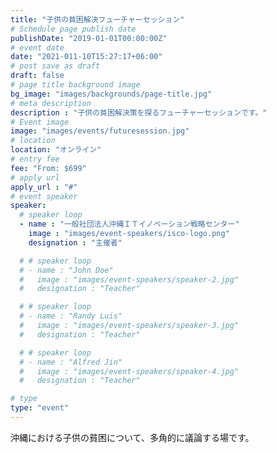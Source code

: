 ```yaml
---
title: "子供の貧困解決フューチャーセッション"
# Schedule page publish date
publishDate: "2019-01-01T00:00:00Z"
# event date
date: "2021-011-10T15:27:17+06:00"
# post save as draft
draft: false
# page title background image
bg_image: "images/backgrounds/page-title.jpg"
# meta description
description : "子供の貧困解決策を探るフューチャーセッションです。"
# Event image
image: "images/events/futuresession.jpg"
# location
location: "オンライン"
# entry fee
fee: "From: $699"
# apply url
apply_url : "#"
# event speaker
speaker:
  # speaker loop
  - name : "一般社団法人沖縄ＩＴイノベーション戦略センター"
    image : "images/event-speakers/isco-logo.png"
    designation : "主催者"

  # # speaker loop
  # - name : "John Doe"
  #   image : "images/event-speakers/speaker-2.jpg"
  #   designation : "Teacher"

  # # speaker loop
  # - name : "Randy Luis"
  #   image : "images/event-speakers/speaker-3.jpg"
  #   designation : "Teacher"

  # # speaker loop
  # - name : "Alfred Jin"
  #   image : "images/event-speakers/speaker-4.jpg"
  #   designation : "Teacher"

# type
type: "event"
---
```


沖縄における子供の貧困について、多角的に議論する場です。